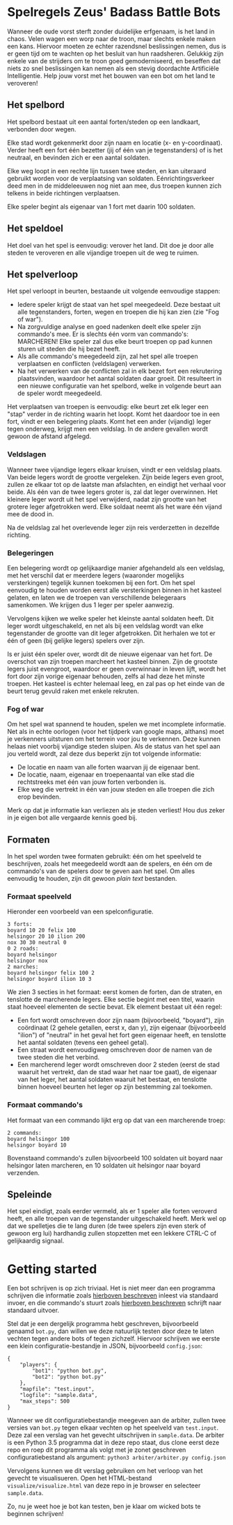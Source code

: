
# Spelregels Zeus' Badass Battle Bots

Wanneer de oude vorst sterft zonder duidelijke erfgenaam, is het land in chaos.
Velen wagen een worp naar de troon, maar slechts enkele maken een kans.
Hiervoor moeten ze echter razendsnel beslissingen nemen, dus is er geen tijd om
te wachten op het besluit van hun raadsheren. Gelukkig zijn enkele van de
strijders om te troon goed gemoderniseerd, en beseffen dat niets zo snel
beslissingen kan nemen als een stevig doordachte Artificiële Intelligentie.
Help jouw vorst met het bouwen van een bot om het land te veroveren!

## Het spelbord

Het spelbord bestaat uit een aantal forten/steden op een landkaart, verbonden
door wegen.

Elke stad wordt gekenmerkt door zijn naam en locatie (x- en y-coordinaat).
Verder heeft een fort één bezetter (jij of één van je tegenstanders) of is het
neutraal, en bevinden zich er een aantal soldaten.

Elke weg loopt in een rechte lijn tussen twee steden, en kan uiteraard gebruikt
worden voor de verplaatsing van soldaten. Eénrichtingsverkeer deed men in de
middeleeuwen nog niet aan mee, dus troepen kunnen zich telkens in beide
richtingen verplaatsen.

Elke speler begint als eigenaar van 1 fort met daarin 100 soldaten.

## Het speldoel

Het doel van het spel is eenvoudig: verover het land. Dit doe je door alle
steden te veroveren en alle vijandige troepen uit de weg te ruimen.

## Het spelverloop

Het spel verloopt in beurten, bestaande uit volgende eenvoudige stappen:
- Iedere speler krijgt de staat van het spel meegedeeld. Deze bestaat uit alle
  tegenstanders, forten, wegen en troepen die hij kan zien (zie "Fog of war").
- Na zorgvuldige analyse en goed nadenken deelt elke speler zijn commando's
  mee. Er is slechts één vorm van commando's: MARCHEREN! Elke speler zal dus
  elke beurt troepen op pad kunnen sturen uit steden die hij bezet heeft.
- Als alle commando's meegedeeld zijn, zal het spel alle troepen verplaatsen en
  conflicten (veldslagen) verwerken.
- Na het verwerken van de conflicten zal in elk bezet fort een rekrutering
  plaatsvinden, waardoor het aantal soldaten daar groeit. Dit resulteert in een
  nieuwe configuratie van het spelbord, welke in volgende beurt aan de speler
  wordt meegedeeld.

Het verplaatsen van troepen is eenvoudig: elke beurt zet elk leger een "stap"
verder in de richting waarin het loopt. Komt het daardoor toe in een fort,
vindt er een belegering plaats. Komt het een ander (vijandig) leger tegen
onderweg, krijgt men een veldslag. In de andere gevallen wordt gewoon de
afstand afgelegd.

### Veldslagen

Wanneer twee vijandige legers elkaar kruisen, vindt er een veldslag plaats. Van
beide legers wordt de grootte vergeleken. Zijn beide legers even groot, zullen
ze elkaar tot op de laatste man afslachten, en eindigt het verhaal voor beide.
Als één van de twee legers groter is, zal dat leger overwinnen. Het kleinere
leger wordt uit het spel verwijderd, nadat zijn grootte van het grotere leger
afgetrokken werd. Elke soldaat neemt als het ware één vijand mee de dood in.

Na de veldslag zal het overlevende leger zijn reis verderzetten in dezelfde
richting.

### Belegeringen

Een belegering wordt op gelijkaardige manier afgehandeld als een veldslag, met
het verschil dat er meerdere legers (waaronder mogelijks versterkingen)
tegelijk kunnen toekomen bij een fort. Om het spel eenvoudig te houden worden
eerst alle versterkingen binnen in het kasteel gelaten, en laten we de troepen
van verschillende belegeraars samenkomen. We krijgen dus 1 leger per speler
aanwezig.

Vervolgens kijken we welke speler het kleinste aantal soldaten heeft. Dit leger
wordt uitgeschakeld, en net als bij een veldslag wordt van elke tegenstander de
grootte van dit leger afgetrokken. Dit herhalen we tot er één of geen (bij
gelijke legers) spelers over zijn.

Is er juist één speler over, wordt dit de nieuwe eigenaar van het fort. De
overschot van zijn troepen marcheert het kasteel binnen. Zijn de grootste
legers juist evengroot, waardoor er geen overwinnaar in leven lijft, wordt het
fort door zijn vorige eigenaar behouden, zelfs al had deze het minste troepen.
Het kasteel is echter helemaal leeg, en zal pas op het einde van de beurt terug
gevuld raken met enkele rekruten.

### Fog of war

Om het spel wat spannend te houden, spelen we met incomplete informatie. Net
als in echte oorlogen (voor het tijdperk van google maps, althans) moet je
verkenners uitsturen om het terrein voor jou te verkennen. Deze kunnen helaas
niet voorbij vijandige steden sluipen. Als de status van het spel aan jou
verteld wordt, zal deze dus beperkt zijn tot volgende informatie:

- De locatie en naam van alle forten waarvan jij de eigenaar bent.
- De locatie, naam, eigenaar en troepenaantal van elke stad die rechtstreeks
  met één van jouw forten verbonden is.
- Elke weg die vertrekt in één van jouw steden en alle troepen die zich erop
  bevinden.

Merk op dat je informatie kan verliezen als je steden verliest! Hou dus zeker
in je eigen bot alle vergaarde kennis goed bij.

## Formaten

In het spel worden twee formaten gebruikt: één om het speelveld te beschrijven,
zoals het meegedeeld wordt aan de spelers, en één om de commando's van de
spelers door te geven aan het spel. Om alles eenvoudig te houden, zijn dit
gewoon *plain text* bestanden.

### Formaat speelveld

Hieronder een voorbeeld van een spelconfiguratie.

    3 forts:
    boyard 10 20 felix 100
    helsingor 20 10 ilion 200
    nox 30 30 neutral 0
    0 2 roads:
    boyard helsingor
    helsingor nox
    2 marches:
    boyard helsingor felix 100 2
    helsingor boyard ilion 10 3

We zien 3 secties in het formaat: eerst komen de forten, dan de straten, en
tenslotte de marcherende legers. Elke sectie begint met een titel, waarin staat
hoeveel elementen de sectie bevat. Elk element bestaat uit één regel:

- Een fort wordt omschreven door zijn naam (bijvoorbeeld, "boyard"), zijn
  coördinaat (2 gehele getallen, eerst x, dan y), zijn eigenaar (bijvoorbeeld
  "ilion") of "neutral" in het geval het fort geen eigenaar heeft, en tenslotte
  het aantal soldaten (tevens een geheel getal).
- Een straat wordt eenvoudigweg omschreven door de namen van de twee steden die
  het verbind.
- Een marcherend leger wordt omschreven door 2 steden (eerst de stad waaruit
  het vertrekt, dan de stad waar het naar toe gaat), de eigenaar van het leger,
  het aantal soldaten waaruit het bestaat, en tenslotte binnen hoeveel beurten
  het leger op zijn bestemming zal toekomen.

### Formaat commando's

Het formaat van een commando lijkt erg op dat van een marcherende troep:

    2 commands:
    boyard helsingor 100
    helsingor boyard 10

Bovenstaand commando's zullen bijvoorbeeld 100 soldaten uit boyard naar
helsingor laten marcheren, en 10 soldaten uit helsingor naar boyard verzenden.

## Speleinde

Het spel eindigt, zoals eerder vermeld, als er 1 speler alle forten veroverd
heeft, en alle troepen van de tegenstander uitgeschakeld heeft. Merk wel op dat
we spelletjes die te lang duren (de twee spelers zijn even sterk of gewoon erg
lui) hardhandig zullen stopzetten met een lekkere CTRL-C of gelijkaardig
signaal.


# Getting started

Een bot schrijven is op zich triviaal. Het is niet meer dan een programma
schrijven die informatie zoals [hierboven beschreven](#formaat-speelveld)
inleest via standaard invoer, en die commando's stuurt zoals [hierboven
beschreven](#formaat-commandos) schrijft naar standaard uitvoer.

Stel dat je een dergelijk programma hebt geschreven, bijvoorbeeld genaamd
`bot.py`, dan willen we deze natuurlijk testen door deze te laten vechten tegen
andere bots of tegen zichzelf. Hiervoor schrijven we eerste een klein
configuratie-bestandje in JSON, bijvoorbeeld `config.json`:
```
{
    "players": {
        "bot1": "python bot.py",
        "bot2": "python bot.py"
    },
    "mapfile": "test.input",
    "logfile": "sample.data",
    "max_steps": 500
}
```

Wanneer we dit configuratiebestandje meegeven aan de arbiter, zullen twee
versies van `bot.py` tegen elkaar vechten op het speelveld van `test.input`.
Deze zal een verslag van het gevecht uitschrijven in `sample.data`.
De arbiter is een Python 3.5 programma dat in deze repo staat, dus clone eerst
deze repo en roep dit programma als volgt met je zonet geschreven
configuratiebestand als argument:
```python3 arbiter/arbiter.py config.json```

Vervolgens kunnen we dit verslag gebruiken om het verloop van het gevecht te
visualisueren. Open het HTML-bestand `visualize/visualize.html` van deze repo in
je browser en selecteer `sample.data`.

Zo, nu je weet hoe je bot kan testen, ben je klaar om wicked bots te beginnen
schrijven!
